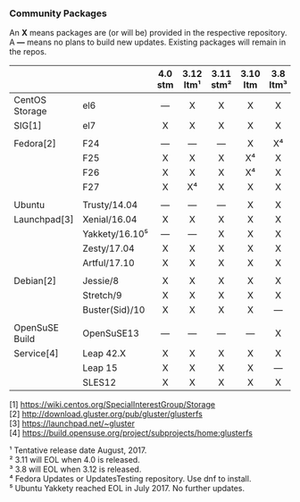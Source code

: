 ### Community Packages

An **X** means packages are (or will be) provided in the respective repository.  
A **—** means no plans to build new updates. Existing packages will remain in the repos.  

|              |               |  4.0 stm  | 3.12 ltm¹ | 3.11 stm² | 3.10 ltm  |  3.8 ltm³ |
|--------------|---------------|:---------:|:---------:|:---------:|:---------:|:---------:|
|CentOS Storage|el6            |     —     |     X     |    X      |     X     |     X     |
|SIG[1]        |el7            |     X     |     X     |    X      |     X     |     X     |
|              |               |           |           |           |           |           |
|Fedora[2]     |F24            |     —     |     —     |    —      |     X     |     X⁴    |
|              |F25            |     X     |     X     |    X      |     X⁴    |     X     |
|              |F26            |     X     |     X     |    X      |     X⁴    |     X     |
|              |F27            |     X     |     X⁴    |    X      |     X     |     X     |
|              |               |           |           |           |           |           |
|Ubuntu        |Trusty/14.04   |     —     |     —     |    —      |     X     |     X     |
|Launchpad[3]  |Xenial/16.04   |     X     |     X     |    X      |     X     |     X     |
|              |Yakkety/16.10⁵ |     —     |     —     |    X      |     X     |     X     |
|              |Zesty/17.04    |     X     |     X     |    X      |     X     |     X     |
|              |Artful/17.10   |     X     |     X     |    X      |     X     |     X     |
|              |               |           |           |           |           |           |
|Debian[2]     |Jessie/8       |     X     |     X     |    X      |     X     |     X     |
|              |Stretch/9      |     X     |     X     |    X      |     X     |     X     |
|              |Buster(Sid)/10 |     X     |     X     |    X      |     X     |     —     |
|              |               |           |           |           |           |           |
|OpenSuSE Build|OpenSuSE13     |     —     |     —     |    —      |     —     |     X     |
|Service[4]    |Leap 42.X      |     X     |     X     |    X      |     X     |     X     |
|              |Leap 15        |     X     |     X     |    X      |     X     |     —     |
|              |SLES12         |     X     |     X     |    X      |     X     |     X     |

[1] <https://wiki.centos.org/SpecialInterestGroup/Storage>  
[2] <http://download.gluster.org/pub/gluster/glusterfs>  
[3] <https://launchpad.net/~gluster>  
[4] <https://build.opensuse.org/project/subprojects/home:glusterfs>  
  
¹ Tentative release date August, 2017.  
² 3.11 will EOL when 4.0 is released.  
³ 3.8 will EOL when 3.12 is released.  
⁴ Fedora Updates or UpdatesTesting repository. Use dnf to install.  
⁵ Ubuntu Yakkety reached EOL in July 2017. No further updates.  

